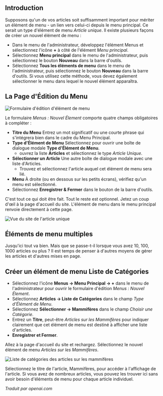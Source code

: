 <!-- Filename: J4.x:Getting_Started:_Adding_a_Menu_Item / Display title: Ajouter un Élément de Menu -->

## Introduction

Supposons qu'un de vos articles soit suffisamment important pour mériter un élément de menu - un lien vers celui-ci depuis le menu principal. Ce serait un type d'élément de menu *Article unique*. Il existe plusieurs façons de créer un nouvel élément de menu :

- Dans le menu de l'administrateur, développez l'élément Menus et sélectionnez l'icône **+** à côté de l'élément *Menu principal*.
- Sélectionnez **Menu principal** dans le menu de l'administrateur, puis sélectionnez le bouton **Nouveau** dans la barre d'outils.
- Sélectionnez **Tous les éléments de menu** dans le menu de l'administrateur, puis sélectionnez le bouton **Nouveau** dans la barre d'outils. Si vous utilisez cette méthode, vous devez également sélectionner le menu dans lequel le nouvel élément apparaîtra.

## La Page d'Édition du Menu

![Formulaire d'édition d'élément de menu](../../../en/images/getting-started/menu-item-edit-form.png)

Le formulaire *Menus : Nouvel Élement* comporte quatre champs obligatoires à compléter :

- **Titre du Menu** Entrez un mot significatif ou une courte phrase qui s'intégrera
  bien dans le cadre du Menu Principal.
- **Type d'Élément de Menu** Sélectionnez pour ouvrir une boîte de dialogue modale **Type d'Élément de Menu**.
  - ouvrez la liste **Articles** et sélectionnez le type *Article Unique*.
- **Sélectionner un Article** Une autre boîte de dialogue modale avec une liste d'Articles. 
  - Trouvez et sélectionnez l'article auquel cet élément de menu sera lié.
- **Menu** À droite (ou en dessous sur les petits écrans), vérifiez qu'un menu est sélectionné.
- Sélectionnez **Enregistrer & Fermer** dans le bouton de la barre d'outils.

C'est tout ce qui doit être fait. Tout le reste est optionnel. Jetez un coup d'œil à la
page d'accueil du site. L'élément de menu dans le menu principal renvoie directement à cette page.

![Vue du site de l'article unique](../../../en/images/getting-started/menu-item-single-article-site-view.png)

## Éléments de menu multiples

Jusqu'ici tout va bien. Mais que se passe-t-il lorsque vous avez 10, 100, 1000 articles ou plus ? Il est temps de penser à d'autres moyens de gérer les articles et d'autres mises en page.

## Créer un élément de menu Liste de Catégories

- Sélectionnez l'icône **Menus → Menu Principal → +** dans le menu de l'administrateur pour ouvrir le formulaire d'édition *Menus : Nouvel Élement*.
- Sélectionnez **Articles → Liste de Catégories** dans le champ *Type d'Élément de Menu*.
- Sélectionnez **Sélectionner → Mammifères** dans le champ *Choisir une Catégorie*.
- Entrez un **Titre**, peut-être *Articles sur les Mammifères* pour indiquer clairement que cet élément de menu est destiné à afficher une liste d'articles.
- **Enregistrer et Fermer**.

Allez à la page d'accueil du site et rechargez. Sélectionnez le nouvel élément de menu *Articles sur les Mammifères*.

![Liste de catégories des articles sur les mammifères](../../../en/images/getting-started/menu-item-category-list-site-view.png)

Sélectionnez le titre de l'article, Mammifères, pour accéder à l'affichage de l'article. Si vous avez de nombreux articles, vous pouvez les trouver ici sans avoir besoin d'éléments de menu pour chaque article individuel.

*Traduit par openai.com*

